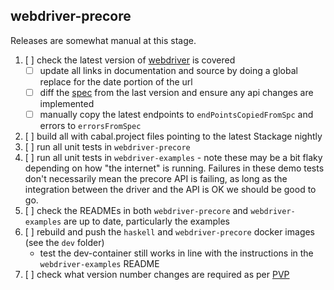 ## webdriver-precore

Releases are somewhat manual at this stage. 

1. [ ] check the latest version of [webdriver](https://www.w3.org/standards/history/webdriver2/) is covered
   - [ ] update all links in documentation and source by doing a global replace for the date portion of the url
   - [ ] diff the [spec](https://github.com/w3c/webdriver/blob/master/index.html) from the last version and ensure any api changes are implemented
   - [ ] manually copy the latest endpoints to `endPointsCopiedFromSpc` and errors to `errorsFromSpec`
3. [ ] build all with cabal.project files pointing to the latest Stackage nightly
4. [ ] run all unit tests in `webdriver-precore`
5. [ ] run all unit tests in `webdriver-examples` - note these may be a bit flaky depending on how "the internet" is running. Failures in these demo tests don't necessarily mean the precore API is failing, as long as the integration between the driver and the API is OK we should be good to go.
6. [ ] check the READMEs in both `webdriver-precore` and `webdriver-examples` are up to date, particularly the examples
7. [ ] rebuild and push the `haskell` and `webdriver-precore` docker images (see the `dev` folder)
   - test the dev-container still works in line with the instructions in the `webdriver-examples` README
8. [ ] check what version number changes are required as per [PVP](https://pvp.haskell.org/#decision-tree)